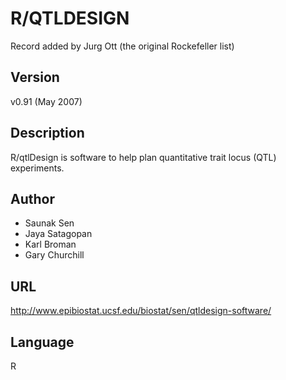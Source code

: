 # R/QTLDESIGN
Record added by Jurg Ott (the original Rockefeller list)

## Version
v0.91 (May 2007)

## Description
R/qtlDesign is software to help plan quantitative trait locus (QTL) experiments.

## Author
* Saunak Sen
* Jaya Satagopan
* Karl Broman
* Gary Churchill

## URL
http://www.epibiostat.ucsf.edu/biostat/sen/qtldesign-software/

## Language
R
